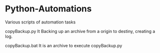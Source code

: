 # Python-Automations
Various scripts of automation tasks

copyBackup.py
It Backing up an archive from a origin to destiny, creating a log.

copyBackup.bat
It is an archive to execute copyBackup.py

